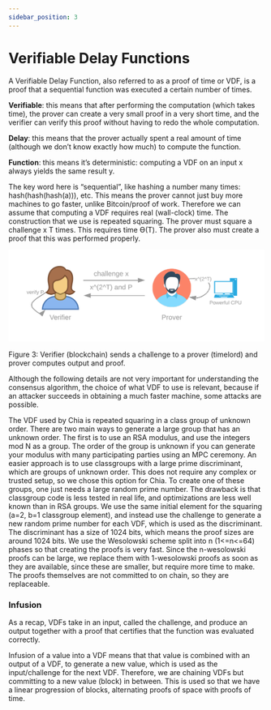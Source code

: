 ```yaml
---
sidebar_position: 3
---
```


# Verifiable Delay Functions

A Verifiable Delay Function, also referred to as a proof of time or VDF, is a proof that a sequential function was executed a certain number of times. 

**Verifiable**: this means that after performing the computation (which takes time), the prover can create a very small proof in a very short time, and the verifier can verify this proof without having to redo the whole computation.

**Delay**: this means that the prover actually spent a real amount of time (although we don’t know exactly how much) to compute the function.

**Function**: this means it’s deterministic: computing a VDF on an input x always yields the same result y.

The key word here is “sequential”, like hashing a number many times: hash(hash(hash(a))), etc. This means the prover cannot just buy more machines to go faster, unlike Bitcoin/proof of work. Therefore we can assume that computing a VDF requires real (wall-clock) time. The construction that we use is repeated squaring. The prover must square a challenge x T times. This requires time ϴ(T). The prover also must create a proof that this was performed properly.

<img src="/img/vdf.png" alt="drawing"/>

Figure 3: Verifier (blockchain) sends a challenge to a prover (timelord) and prover computes output and proof. 

Although the following details are not very important for understanding the consensus algorithm, the choice of what VDF to use is relevant, because if an attacker succeeds in obtaining a much faster machine, some attacks are possible.

The VDF used by Chia is repeated squaring in a class group of unknown order. There are two main ways to generate a large group that has an unknown order. The first is to use an RSA modulus, and use the integers mod N as a group. The order of the group is unknown if you can generate your modulus with many participating parties using an MPC ceremony. An easier approach is to use classgroups with a large prime discriminant, which are groups of unknown order. This does not require any complex or trusted setup, so we chose this option for Chia. To create one of these groups, one just needs a large random prime number. The drawback is that classgroup code is less tested in real life, and optimizations are less well known than in RSA groups. We use the same initial element for the squaring (a=2, b=1 classgroup element), and instead use the challenge to generate a new random prime number for each VDF, which is used as the discriminant. The discriminant has a size of 1024 bits, which means the proof sizes are around 1024 bits. We use the Wesolowski scheme split into n (1<=n<=64) phases so that creating the proofs is very fast. Since the n-wesolowski proofs can be large, we replace them with 1-wesolowski proofs as soon as they are available, since these are smaller, but require more time to make. The proofs themselves are not committed to on chain, so they are replaceable.

### Infusion
As a recap, VDFs take in an input, called the challenge, and produce an output together with a proof that certifies that the function was evaluated correctly. 

Infusion of a value into a VDF means that that value is combined with an output of a VDF, to generate a new value, which is used as the input/challenge for the next VDF. Therefore, we are chaining VDFs but committing to a new value (block) in between. This is used so that we have a linear progression of blocks, alternating proofs of space with proofs of time. 

